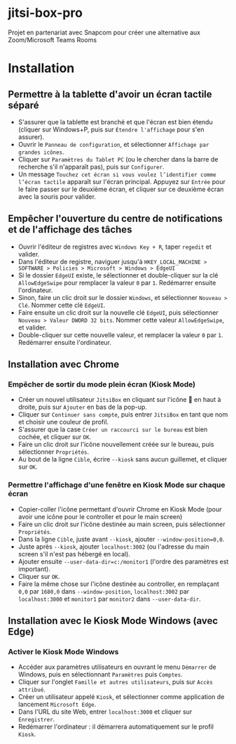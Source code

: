 # jitsi-box-pro
Projet en partenariat avec Snapcom pour créer une alternative aux Zoom/Microsoft Teams Rooms

# Installation
## Permettre à la tablette d'avoir un écran tactile séparé
- S'assurer que la tablette est branché et que l'écran est bien étendu (cliquer sur Windows+P, puis sur `Étendre l'affichage` pour s'en assurer).
- Ouvrir le `Panneau de configuration`, et sélectionner `Affichage par grandes icônes`.
- Cliquer sur `Paramètres du Tablet PC` (ou le chercher dans la barre de recherche s'il n'apparaît pas), puis sur `Configurer`.
- Un message `Touchez cet écran si vous voulez l’identifier comme l’écran tactile` apparaît sur l'écran principal. Appuyez sur `Entrée` pour le faire passer sur le deuxième écran, et cliquer sur ce deuxième écran avec la souris pour valider.

## Empêcher l'ouverture du centre de notifications et de l'affichage des tâches
- Ouvrir l'éditeur de registres avec `Windows Key + R`, taper `regedit` et valider.
- Dans l'éditeur de registre, naviguer jusqu'à `HKEY_LOCAL_MACHINE > SOFTWARE > Policies > Microsoft > Windows > EdgeUI`
- Si le dossier `EdgeUI` existe, le sélectionner et double-cliquer sur la clé `AllowEdgeSwipe` pour remplacer la valeur `0` par `1`. Redémarrer ensuite l'ordinateur.
- Sinon, faire un clic droit sur le dossier `Windows`, et sélectionner `Nouveau > Clé`. Nommer cette clé `EdgeUI`.
- Faire ensuite un clic droit sur la nouvelle clé `EdgeUI`, puis sélectionner `Nouveau > Valeur DWORD 32 bits`. Nommer cette valeur `AllowEdgeSwipe`, et valider.
- Double-cliquer sur cette nouvelle valeur, et remplacer la valeur `0` par `1`. Redémarrer ensuite l'ordinateur.

## Installation avec Chrome
### Empêcher de sortir du mode plein écran (Kiosk Mode)
- Créer un nouvel utilisateur `JitsiBox` en cliquant sur l'icône 👤 en haut à droite, puis sur `Ajouter` en bas de la pop-up.
- Cliquer sur `Continuer sans compte`, puis entrer `JitsiBox` en tant que nom et choisir une couleur de profil.
- S'assurer que la case `Créer un raccourci sur le bureau` est bien cochée, et cliquer sur `OK`.
- Faire un clic droit sur l'icône nouvellement créée sur le bureau, puis sélectionner `Propriétés`.
- Au bout de la ligne `Cible`, écrire `--kiosk` sans aucun guillemet, et cliquer sur `OK`.

### Permettre l'affichage d'une fenêtre en Kiosk Mode sur chaque écran
- Copier-coller l'icône permettant d'ouvrir Chrome en Kiosk Mode (pour avoir une icône pour le controller et pour le main screen)
- Faire un clic droit sur l'icône destinée au main screen, puis sélectionner `Propriétés`.
- Dans la ligne `Cible`, juste avant `--kiosk`, ajouter `--window-position=0,0`.
- Juste après `--kiosk`, ajouter `localhost:3002` (ou l'adresse du main screen s'il n'est pas hébergé en local).
- Ajouter ensuite `--user-data-dir=c:/monitor1` (l'ordre des paramètres est important).
- Cliquer sur `OK`.
- Faire la même chose sur l'icône destinée au controller, en remplaçant `0,0` par `1680,0` dans `--window-position`, `localhost:3002` par `localhost:3000` et `monitor1` par `monitor2` dans `--user-data-dir`.

## Installation avec le Kiosk Mode Windows (avec Edge)
### Activer le Kiosk Mode Windows
- Accéder aux paramètres utilisateurs en ouvrant le menu `Démarrer` de Windows, puis en sélectionnant `Paramètres` puis `Comptes`.
- Cliquer sur l'onglet `Famille et autres utilisateurs`, puis sur `Accès attribué`.
- Créer un utilisateur appelé `Kiosk`, et sélectionner comme application de lancement `Microsoft Edge`.
- Dans l'URL du site Web, entrer `localhost:3000` et cliquer sur `Enregistrer`.
- Redémarrer l'ordinateur : il démarrera automatiquement sur le profil `Kiosk`.